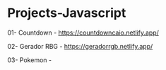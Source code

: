 # Projects-Javascript

01- Countdown - https://countdowncaio.netlify.app/

02- Gerador RBG - https://geradorrgb.netlify.app/

03- Pokemon -

